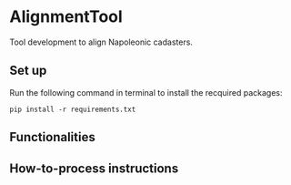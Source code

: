 # AlignmentTool
Tool development to align Napoleonic cadasters.

## Set up
Run the following command in terminal to install the recquired packages:
```
pip install -r requirements.txt
```
## Functionalities

## How-to-process instructions
